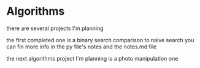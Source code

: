 # Algorithms

there are several projects I'm planning

the first completed one is a binary search comparison to naive search
you can fin more info in the py file's notes and the notes.md file


the next algorithms project I'm planning is a photo manipulation one

